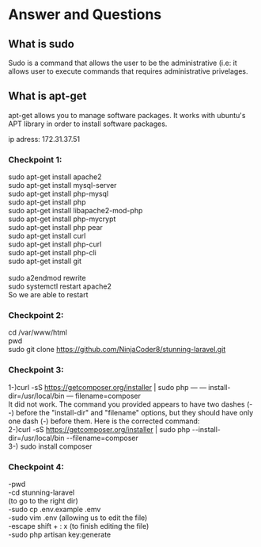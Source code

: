 # Answer and Questions

## What is sudo
Sudo is a command that allows the user to be the administrative (i.e: it allows user to execute commands that requires administrative privelages.

##  What is apt-get
apt-get allows you to manage software packages. It works with ubuntu's APT library in order to install software packages.<br>

ip adress: 172.31.37.51

### Checkpoint 1:

sudo apt-get install apache2 <br>
sudo apt-get install mysql-server <br>
sudo apt-get install php-mysql <br>
sudo apt-get install php <br>
sudo apt-get install libapache2-mod-php <br>
sudo apt-get install php-mycrypt <br>
sudo apt-get install php pear <br> 
sudo apt-get install curl <br>
sudo apt-get install php-curl <br>
sudo apt-get install php-cli <br>
sudo apt-get install git <br>
<br>
sudo a2endmod rewrite
<br>
sudo systemctl restart apache2 <br>
So we are able to restart



### Checkpoint 2:
cd /var/www/html <br>
pwd <br>
sudo git clone https://github.com/NinjaCoder8/stunning-laravel.git

### Checkpoint 3:
1-)curl -sS https://getcomposer.org/installer | sudo php — — install-dir=/usr/local/bin — filename=composer<br>
It did not work. The command you provided appears to have two dashes (--) before the "install-dir" and "filename" options, but they should have only one dash (-) before them. Here is the corrected command:<br>
2-)curl -sS https://getcomposer.org/installer | sudo php --install-dir=/usr/local/bin --filename=composer<br>
3-) sudo install composer<br>

### Checkpoint 4:
-pwd<br>
-cd stunning-laravel<br>
(to go to the right dir)<br>
-sudo cp .env.example .emv<br>
-sudo vim .env (allowing us to edit the file)<br>
-escape shift + : x (to finish editing the file)<br>
-sudo php artisan key:generate
